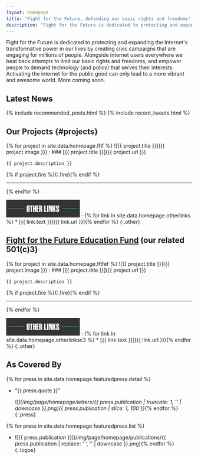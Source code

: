 ```yaml
---
layout: homepage
title: "Fight for the Future, defending our basic rights and freedoms"
description: "Fight for the Future is dedicated to protecting and expanding the Internet's transformative power in our lives by creating civic campaigns that are engaging for millions of people."
---
```


Fight for the Future is dedicated to protecting and expanding the Internet's transformative power in our lives by creating civic campaigns that are engaging for millions of people. Alongside internet users everywhere we beat back attempts to limit our basic rights and freedoms, and empower people to demand technology (and policy) that serves their interests. Activating the internet for the public good can only lead to a more vibrant and awesome world. More coming soon.

## Latest News

{% include recommended_posts.html %}
{% include recent_tweets.html %}

## Our Projects                                                      {#projects}

{% for project in site.data.homepage.fftf %}
  ![{{ project.title }}]({{ project.image }})
  : ### [{{ project.title }}]({{ project.url }})

    {{ project.description }}
  {% if project.fire %}{:.fire}{% endif %}

  ---
{% endfor %}

![Other Links](/img/projects/ol.png)
: {% for link in site.data.homepage.otherlinks %}
    * [{{ link.text }}]({{ link.url }}){% endfor %}
{:.other}

## [Fight for the Future Education Fund](https://www.fftfef.org) (our related 501(c)3)

{% for project in site.data.homepage.fftfef %}
  ![{{ project.title }}]({{ project.image }})
  : ### [{{ project.title }}]({{ project.url }})

    {{ project.description }}
  {% if project.fire %}{:.fire}{% endif %}

  ---
{% endfor %}

![Other Links](/img/projects/ol.png)
: {% for link in site.data.homepage.otherlinksc3 %}
    * [{{ link.text }}]({{ link.url }}){% endfor %}
{:.other}

## As Covered By

{% for press in site.data.homepage.featuredpress.detail %}
  * “{{ press.quote }}”

    _![](/img/page/homepage/letters/{{ press.publication | truncate: 1, '' | downcase }}.png){{ press.publication | slice: 1, 100 }}_{% endfor %}
{:.press}

{% for press in site.data.homepage.featuredpress.list %}
  * ![{{ press.publication }}](/img/page/homepage/publications/{{ press.publication | replace: ' ', '' | downcase }}.png){% endfor %}
{:.logos}
